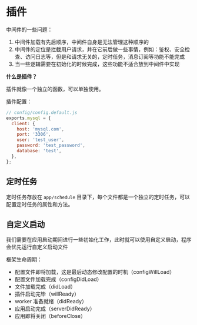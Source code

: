 # 插件

中间件的一些问题：

1. 中间件加载有先后顺序，中间件自身是无法管理这种顺序的
2. 中间件的定位是拦截用户请求，并在它前后做一些事情，例如：鉴权、安全检查、访问日志等，但是和请求无关的，定时任务，消息订阅等功能不能完成
3. 当一些逻辑需要在初始化的时候完成，这些功能不适合放到中间件中实现

**什么是插件？**

插件就像一个独立的函数，可以单独使用。

插件配置：

```js
// config/config.default.js
exports.mysql = {
  client: {
    host: 'mysql.com',
    port: '3306',
    user: 'test_user',
    password: 'test_password',
    database: 'test',
  },
};
```

## 定时任务

定时任务存放在 `app/schedule` 目录下，每个文件都是一个独立的定时任务，可以配置定时任务的属性和方法。

## 自定义启动

我们需要在应用启动期间进行一些初始化工作，此时就可以使用自定义启动，程序会优先运行自定义启动文件

框架生命周期：

- 配置文件即将加载，这是最后动态修改配置的时机（configWillLoad）
- 配置文件加载完成（configDidLoad）
- 文件加载完成（didLoad）
- 插件启动完毕（willReady）
- worker 准备就绪（didReady）
- 应用启动完成（serverDidReady）
- 应用即将关闭（beforeClose）
